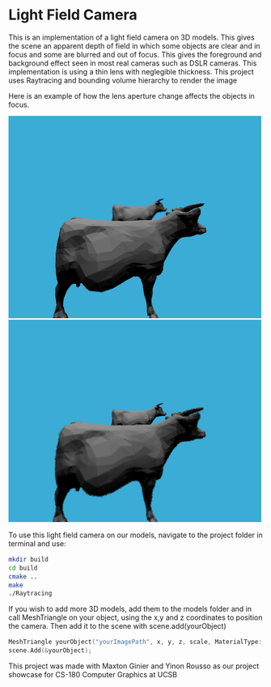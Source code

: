 # Light Field Camera 

This is an implementation of a light field camera on 3D models. This gives the scene an apparent depth of field in which some objects are clear and in focus and some are blurred and out of focus. This gives the foreground and background effect seen in most real cameras such as DSLR cameras. This implementation is using a thin lens with neglegible thickness. This project uses Raytracing and bounding volume hierarchy to render the image  

Here is an example of how the lens aperture change affects the objects in focus.

<img src="images/output1.png" width="500" height="400">
<img src="images/output2.png" width="500" height="400">

To use this light field camera on our models, navigate to the project folder in terminal and use: 
```bash
mkdir build
cd build
cmake ..
make
./Raytracing 

```
If you wish to add more 3D models, add them to the models folder and in call MeshTriangle on your object, using the x,y and z coordinates to position the camera.  Then add it to the scene with scene.add(yourObject)
```C
MeshTriangle yourObject("yourImagePath", x, y, z, scale, MaterialType::DIFFUSE_AND_GLOSSY);
scene.Add(&yourObject);
```



This project was made with Maxton Ginier and Yinon Rousso as our project showcase for CS-180 Computer Graphics at UCSB 
